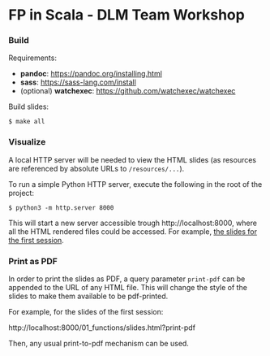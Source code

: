 FP in Scala - DLM Team Workshop
===============================

### Build

Requirements:

 * **pandoc**: https://pandoc.org/installing.html
 * **sass**: https://sass-lang.com/install
 * (optional) **watchexec**: https://github.com/watchexec/watchexec

Build slides:

```
$ make all 
```

### Visualize

A local HTTP server will be needed to view the HTML slides (as resources are
referenced by absolute URLs to `/resources/...`).

To run a simple Python HTTP server, execute the following in the root of the
project:

```
$ python3 -m http.server 8000 
```

This will start a new server accessible trough http://localhost:8000, where all
the HTML rendered files could be accessed. For example, [the slides for the
first session](http://localhost:8000/01_functions/slides.html).

### Print as PDF

In order to print the slides as PDF, a query parameter `print-pdf` can be
appended to the URL of any HTML file. This will change the style of the slides
to make them available to be pdf-printed.

For example, for the slides of the first session:

http://localhost:8000/01_functions/slides.html?print-pdf

Then, any usual print-to-pdf mechanism can be used.
